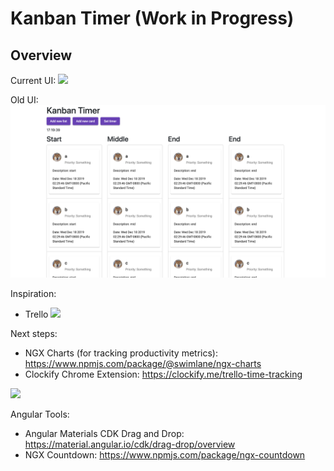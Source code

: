 # Kanban Timer (Work in Progress)

## Overview
Current UI:
<img src="https://github.com/hdoan002/kanban-timer/blob/master/demo.gif"/>

Old UI: 
<img src="https://github.com/hdoan002/kanban-timer/blob/master/Starting-UI-v2.png"/>

Inspiration:
+ Trello <img src="https://blog.trello.com/hs-fs/hubfs/trello_drag_drop.gif?width=648&height=373&name=trello_drag_drop.gif"/>

Next steps:
+ NGX Charts (for tracking productivity metrics): https://www.npmjs.com/package/@swimlane/ngx-charts
+ Clockify Chrome Extension: https://clockify.me/trello-time-tracking
<img src="https://clockify.me/assets/images/integrations/trello-time-tracking-timer-ticking.png"/>


Angular Tools:
+ Angular Materials CDK Drag and Drop: https://material.angular.io/cdk/drag-drop/overview
+ NGX Countdown: https://www.npmjs.com/package/ngx-countdown

